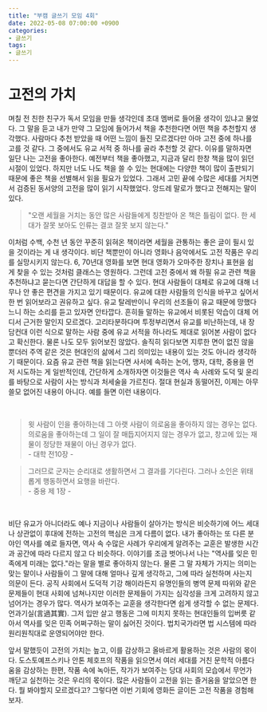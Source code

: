 ```yaml
---
title: "부캠 글쓰기 모임 4회"
date: 2022-05-08 07:00:00 +0900
categories:
- 글쓰기
tags:
- 글쓰기
---
```

# 고전의 가치

며칠 전 친한 친구가 독서 모임을 만들 생각인데 초대 멤버로 들어올 생각이 있냐고 물었다. 그 말을 듣고 내가 만약 그 모임에 들어가서 책을 추천한다면 어떤 책을 추천할지 생각했다. 사람마다 추천 받았을 때 어떤 느낌이 들진 모르겠다만 아마 고전 중에 하나를 고를 것 같다. 그 중에서도 유교 서적 중 하나를 골라 추천할 것 같다. 이유를 말하자면 일단 나는 고전을 좋아한다. 예전부터 책을 좋아했고, 지금과 달리 한창 책을 많이 읽던 시절이 있었다. 하지만 너도 나도 책을 쓸 수 있는 현대에는 다양한 책이 많이 출판되기 때문에 좋은 책을 선별해서 읽을 필요가 있었다. 그래서 고민 끝에 수많은 세대를 거치면서 검증된 동서양의 고전을 많이 읽기 시작했었다. 앙드레 말로가 했다고 전해지는 말이 있다.

> "오랜 세월을 거치는 동안 많은 사람들에게 칭찬받아 온 책은 틀림이 없다. 한 세대가 잘못 보아도 인류는 결코 잘못 보지 않는다." 

이처럼 수백, 수천 년 동안 꾸준히 읽혀온 책이라면 세월을 관통하는 좋은 글이 필시 있을 것이라는 게 내 생각이다. 비단 책뿐만이 아니라 영화나 음악에서도 고전 작품은 우리를 실망시키지 않는다. 6, 70년대 영화를 보면 현대 영화가 오마주한 장치나 표현을 쉽게 찾을 수 있는 것처럼 클래스는 영원하다. 그런데 고전 중에서 왜 하필 유교 관련 책을 추천하냐고 묻는다면 간단하게 대답을 할 수 있다. 현대 사람들이 대체로 유교에 대해 너무나 안 좋은 편견을 가지고 있기 때문이다. 유교에 대한 사람들의 인식을 바꾸고 싶어서 한 번 읽어보라고 권유하고 싶다. 유교 탈레반이니 우리의 선조들이 유교 때문에 망했다느니 하는 소리를 듣고 있자면 안타깝다. 흔히들 말하는 유교에서 비롯된 악습이 대체 어디서 근거한 말인지 모르겠다. 고리타분하다며 투정부리면서 유교를 비난하는데, 내 장담컨대 이런 식으로 말하는 사람 중에 유교 서적을 하나라도 제대로 읽어본 사람이 없다고 확신한다. 물론 나도 모두 읽어보진 않았다. 솔직히 읽다보면 지루한 면이 없진 않을 뿐더러 주역 같은 것은 현대인의 삶에서 그리 의미있는 내용이 있는 것도 아니라 생각하기 때문이다. 요즘 유교 관련 책을 읽는다면 사서에 속하는 논어, 맹자, 대학, 중용을 먼저 시도하는 게 일반적인데, 간단하게 소개하자면 이것들은 역사 속 사례와 도덕 및 윤리를 바탕으로 사람이 사는 방식과 처세술을 가르친다. 절대 현실과 동떨어진, 이제는 아무 쓸모 없어진 내용이 아니다. 예를 들면 이런 내용이다. 

<br/>

> 윗 사람이 인을 좋아하는데 그 아랫 사람이 의로움을 좋아하지 않는 경우는 없다. 의로움을 좋아하는데 그 일이 잘 매듭지어지지 않는 경우가 없고, 창고에 있는 재물이 정당한 재물이 아닌 경우가 없다.   
> \- 대학 전10장 - 

> 그러므로 군자는 순리대로 생활하면서 그 결과를 기다린다. 그러나 소인은 위태롭게 행동하면서 요행을 바란다.  
> \- 중용 제 1장 - 

<br/>

비단 유교가 아니더라도 예나 지금이나 사람들이 살아가는 방식은 비슷하기에 어느 세대나 상관없이 후대에 전하는 고전의 핵심은 크게 다름이 없다. 내가 좋아하는 또 다른 분야인 역사를 예로 들자면, 역사 속 수많은 사례가 우리에게 알려주는 교훈은 발생한 시간과 공간에 따라 다르지 않고 다 비슷하다. 이야기를 조금 벗어나서 나는 "역사를 잊은 민족에게 미래는 없다."라는 말을 별로 좋아하지 않는다. 물론 그 말 자체가 가지는 의미는 맞는 말이나 사람들이 그 말에 대해 얼마나 깊게 생각하고, 그에 따라 실천하며 사는지 의문이 든다. 공직 사회에서 도덕적 기강 해이라든지 유명인들의 병역 문제 따위와 같은 문제들이 현대 사회에 넘쳐나지만 이러한 문제들이 가지는 심각성을 크게 고려하지 않고 넘어가는 경우가 많다. 역사가 보여주는 교훈을 생각한다면 쉽게 생각할 수 없는 문제다. 언과기실(言過其實). 그저 입만 살고 행동은 그에 미치지 못하는 현대인들의 입버릇 같아서 역사를 잊은 민족 어쩌구하는 말이 싫어진 것이다. 법치국가라면 법 시스템에 따라 원리원칙대로 운영되어야만 한다.

앞서 말했듯이 고전의 가치는 높고, 이를 감상하고 올바르게 활용하는 것은 사람의 몫이다. 도스토예프스키나 안톤 체호프의 작품을 읽으면서 여러 세대를 거친 문학적 아름다움을 감상하는 한편, 작품 속에 녹아든, 작가가 보여주는 당대 사회의 모습에서 무언가 깨닫고 실천하는 것은 우리의 몫이다. 많은 사람들이 고전을 읽는 즐거움을 알았으면 한다. 뭘 봐야할지 모르겠다고? 그렇다면 이번 기회에 영화든 글이든 고전 작품을 경험해보자.  


